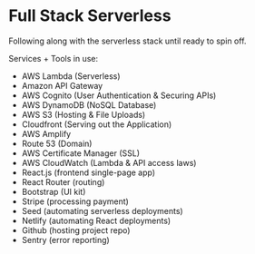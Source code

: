 # Full Stack Serverless

Following along with the serverless stack until ready to spin off.

Services + Tools in use:

- AWS Lambda (Serverless)
- Amazon API Gateway
- AWS Cognito (User Authentication & Securing APIs)
- AWS DynamoDB (NoSQL Database)
- AWS S3 (Hosting & File Uploads)
- Cloudfront (Serving out the Application)
- AWS Amplify
- Route 53 (Domain)
- AWS Certificate Manager (SSL)
- AWS CloudWatch (Lambda & API access laws)
- React.js (frontend single-page app)
- React Router (routing)
- Bootstrap (UI kit)
- Stripe (processing payment)
- Seed (automating serverless deployments)
- Netlify (automating React deployments)
- Github (hosting project repo)
- Sentry (error reporting)
